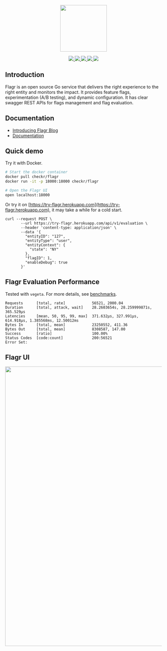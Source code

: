 <p align="center">
    <img src="./docs/images/logo.png" width="150">
</p>

<p align="center">
    <a href="https://goreportcard.com/report/github.com/checkr/flagr" target="_blank">
        <img src="https://goreportcard.com/badge/github.com/checkr/flagr">
    </a>
    <a href="https://circleci.com/gh/checkr/flagr" target="_blank">
        <img src="https://circleci.com/gh/checkr/flagr.svg?style=shield">
    </a>
    <a href="https://godoc.org/github.com/checkr/flagr" target="_blank">
        <img src="https://img.shields.io/badge/godoc-reference-green.svg">
    </a>
    <a href="https://github.com/checkr/flagr/releases" target="_blank">
        <img src="https://img.shields.io/github/release/checkr/flagr.svg?style=flat&color=green">
    </a>
    <a href="https://codecov.io/gh/checkr/flagr" target="_blank">
        <img src="https://codecov.io/gh/checkr/flagr/branch/master/graph/badge.svg">
    </a>
</p>

## Introduction

Flagr is an open source Go service that delivers the right experience to the right entity and monitors the impact. It provides feature flags, experimentation (A/B testing), and dynamic configuration. It has clear swagger REST APIs for flags management and flag evaluation.

## Documentation
- [Introducing Flagr Blog](https://engineering.checkr.com/introducing-flagr-a-robust-high-performance-service-for-feature-flagging-and-a-b-testing-f037c219b7d5)
- [Documentation](https://checkr.github.io/flagr/)

## Quick demo

Try it with Docker.

```sh
# Start the docker container
docker pull checkr/flagr
docker run -it -p 18000:18000 checkr/flagr

# Open the Flagr UI
open localhost:18000
```

Or try it on [https://try-flagr.herokuapp.com](https://try-flagr.herokuapp.com), it may take a while for a cold start.

```
curl --request POST \
       --url https://try-flagr.herokuapp.com/api/v1/evaluation \
       --header 'content-type: application/json' \
       --data '{
         "entityID": "127",
         "entityType": "user",
         "entityContext": {
           "state": "NY"
         },
         "flagID": 1,
         "enableDebug": true
       }'
```


## Flagr Evaluation Performance

Tested with `vegeta`. For more details, see [benchmarks](./benchmark).

```
Requests      [total, rate]            56521, 2000.04
Duration      [total, attack, wait]    28.2603654s, 28.259999871s, 365.529µs
Latencies     [mean, 50, 95, 99, max]  371.632µs, 327.991µs, 614.918µs, 1.385568ms, 12.50012ms
Bytes In      [total, mean]            23250552, 411.36
Bytes Out     [total, mean]            8308587, 147.00
Success       [ratio]                  100.00%
Status Codes  [code:count]             200:56521
Error Set:
```

## Flagr UI

<p align="center">
    <img src="./docs/images/demo_readme.png" width="900">
</p>

